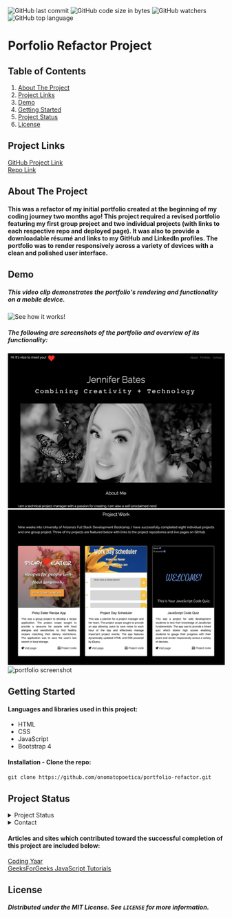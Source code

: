 ![GitHub last commit](https://img.shields.io/github/last-commit/onomatopoetica/portfolio-refactor)  ![GitHub code size in bytes](https://img.shields.io/github/languages/code-size/onomatopoetica/portfolio-refactor)  ![GitHub watchers](https://img.shields.io/github/watchers/onomatopoetica/portfolio-refactor?label=Watch&style=social)  ![GitHub top language](https://img.shields.io/github/languages/top/onomatopoetica/portfolio-refactor)

# Porfolio Refactor Project <br>

## Table of Contents
1. [About The Project](#About-The-Project)
1. [Project Links](#Project-Links)
1. [Demo](#Demo)
1. [Getting Started](#Getting-Started)
1. [Project Status](#Project-Status)
1. [License](#License)

## Project Links
[GitHub Project Link](https://onomatopoetica.github.io/portfolio-refactor/)<br>
[Repo Link](https://github.com/onomatopoetica/portfolio-refactor)

## About The Project

#### This was a refactor of my initial portfolio created at the beginning of my coding journey two months ago! This project required a revised portfolio featuring my first group project and two individual projects (with links to each respective repo and deployed page). It was also to provide a downloadable résumé and links to my GitHub and LinkedIn profiles. The portfolio was to render responsively across a variety of devices with a clean and polished user interface. 

## Demo

##### This video clip demonstrates the portfolio's rendering and functionality on a mobile device. <br>

![See how it works!](placeholder.GIF)  

##### The following are screenshots of the portfolio and overview of its functionality: <br>

<img src="Assets/Images/aboutMe.png" alt="portfolio screenshot" width="800" height="auto"> <br>
<img src="Assets/Images/projectWork.png" alt="portfolio screenshot" width="800" height="auto"> <br>
<img src="Assets/Images/freelanceWork.png" alt="portfolio screenshot" width="800" height="auto"> <br>

## Getting Started

#### Languages and libraries used in this project:
* HTML
* CSS
* JavaScript
* Bootstrap 4

#### Installation - Clone the repo: <br>
   ``` 
   git clone https://github.com/onomatopoetica/portfolio-refactor.git
   ```

## Project Status
<details>
    <summary>Project Status</summary>
    Active
</details>
<details>
    <summary>Contact</summary>
    jendotb@gmail.com
</details>

#### Articles and sites which contributed toward the successful completion of this project are included below:

[Coding Yaar](https://codingyaar.com/) <br>
[GeeksForGeeks JavaScript Tutorials](https://www.geeksforgeeks.org/loops-in-javascript/?ref=lbp) <br>

## License
##### Distributed under the MIT License. See `LICENSE` for more information.
